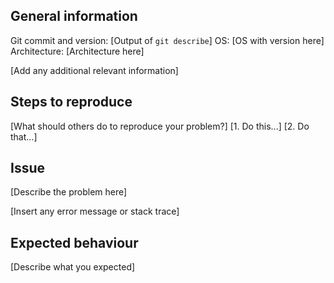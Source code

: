 ## General information

Git commit and version: [Output of `git describe`]
OS: [OS with version here]
Architecture: [Architecture here]

[Add any additional relevant information]

## Steps to reproduce

[What should others do to reproduce your problem?]
[1. Do this...]
[2. Do that...]

## Issue

[Describe the problem here]

[Insert any error message or stack trace]

## Expected behaviour

[Describe what you expected]
